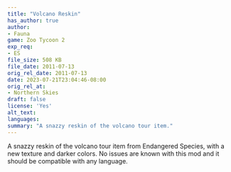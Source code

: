 ```yaml
---
title: "Volcano Reskin"
has_author: true
author: 
- Fauna
game: Zoo Tycoon 2
exp_req: 
- ES
file_size: 508 KB
file_date: 2011-07-13
orig_rel_date: 2011-07-13
date: 2023-07-21T23:04:46-08:00
orig_rel_at: 
- Northern Skies
draft: false
license: 'Yes'
alt_text: 
languages:
summary: "A snazzy reskin of the volcano tour item."
---
```

A snazzy reskin of the volcano tour item from Endangered Species, with a new texture and darker colors. No issues are known with this mod and it should be compatible with any language.